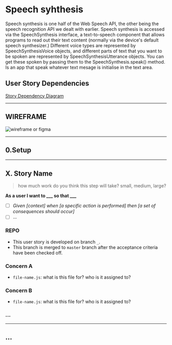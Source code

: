 # Speech syhthesis

Speech synthesis is one half of the Web Speech API, the other being the speech recognition API we dealt with earlier. Speech synthesis is accessed via the SpeechSynthesis interface, a text-to-speech component that allows programs to read out their text content (normally via the device's default speech synthesizer.) Different voice types are represented by SpeechSynthesisVoice objects, and different parts of text that you want to be spoken are represented by SpeechSynthesisUtterance objects. You can get these spoken by passing them to the SpeechSynthesis.speak() method. Is an app that speak whatever text mesage is initialise in the text area.

## User Story Dependencies

[Story Dependency Diagram](https://excalidraw.com/)

---

## WIREFRAME

![wireframe or figma]()

---

## 0.Setup

---

## X. Story Name

> how much work do you think this step will take? small, medium, large?

**As a user I want to \_\_\_ so that \_\_\_**

- [ ] _Given [context] when [a specific action is performed] then [a set of consequences should occur]_
- [ ] ...

### REPO

- This user story is developed on branch `_`.
- This branch is merged to `master` branch after the acceptance criteria have been checked off.

### Concern A

- `file-name.js`: what is this file for? who is it assigned to?

### Concern B

- `file-name.js`: what is this file for? who is it assigned to?

### ...

---

## ...
